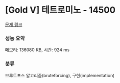 # [Gold V] 테트로미노 - 14500 

[문제 링크](https://www.acmicpc.net/problem/14500) 

### 성능 요약

메모리: 136080 KB, 시간: 924 ms

### 분류

브루트포스 알고리즘(bruteforcing), 구현(implementation)

